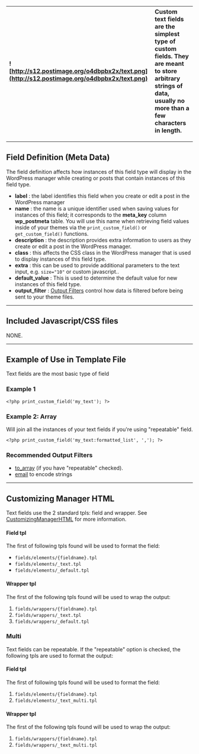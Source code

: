|![http://s12.postimage.org/o4dbpbx2x/text.png](http://s12.postimage.org/o4dbpbx2x/text.png)|Custom text fields are the simplest type of custom fields.  They are meant to store arbitrary strings of data, usually no more than a few characters in length.|
|:------------------------------------------------------------------------------------------|:--------------------------------------------------------------------------------------------------------------------------------------------------------------|




---


## Field Definition (Meta Data) ##

The field definition affects how instances of this field type will display in the WordPress manager while creating or posts that contain instances of this field type.

  * **label** : the label identifies this field when you create or edit a post in the WordPress manager
  * **name** : the name is a unique identifier used when saving values for instances of this field; it corresponds to the **meta\_key** column **wp\_postmeta** table.  You will use this name when retrieving field values inside of your themes via the `print_custom_field()` or `get_custom_field()` functions.
  * **description** : the description provides extra information to users as they create or edit a post in the WordPress manager.
  * **class** : this affects the CSS class in the WordPress manager that is used to display instances of this field type.
  * **extra** : this can be used to provide additional parameters to the text input, e.g. `size="10"` or custom javascript..
  * **default\_value** : This is used to determine the default value for new instances of this field type.
  * **output\_filter** : [Output Filters](OutputFilters.md) control how data is filtered before being sent to your theme files.


---


## Included Javascript/CSS files ##

NONE.


---


## Example of Use  in Template File ##

Text fields are the most basic type of field

### Example 1 ###

```
<?php print_custom_field('my_text'); ?>
```

### Example 2: Array ###

Will join all the instances of your text fields if you're using "repeatable" field.

```
<?php print_custom_field('my_text:formatted_list', ','); ?>
```



### Recommended Output Filters ###

  * [to\_array](to_array_OutputFilter.md) (if you have "repeatable" checked).
  * [email](email_OutputFilter.md) to encode strings



---


## Customizing Manager HTML ##

Text fields use the 2 standard tpls: field and wrapper.  See [CustomizingManagerHTML](CustomizingManagerHTML.md) for more information.

#### Field tpl ####

The first of following tpls found will be used to format the field:

  * `fields/elements/{fieldname}.tpl`
  * `fields/elements/_text.tpl`
  * `fields/elements/_default.tpl`

#### Wrapper tpl ####

The first of the following tpls found will be used to wrap the output:

  1. `fields/wrappers/{fieldname}.tpl`
  1. `fields/wrappers/_text.tpl`
  1. `fields/wrappers/_default.tpl`

### Multi ###

Text fields can be repeatable.  If the "repeatable" option is checked, the following tpls are used to format the output:


#### Field tpl ####

The first of following tpls found will be used to format the field:

  1. `fields/elements/{fieldname}.tpl`
  1. `fields/elements/_text_multi.tpl`

#### Wrapper tpl ####

The first of the following tpls found will be used to wrap the output:

  1. `fields/wrappers/{fieldname}.tpl`
  1. `fields/wrappers/_text_multi.tpl`